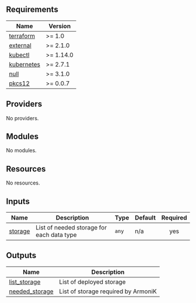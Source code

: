 <!-- BEGIN_TF_DOCS -->
## Requirements

| Name | Version |
|------|---------|
| <a name="requirement_terraform"></a> [terraform](#requirement\_terraform) | >= 1.0 |
| <a name="requirement_external"></a> [external](#requirement\_external) | >= 2.1.0 |
| <a name="requirement_kubectl"></a> [kubectl](#requirement\_kubectl) | >= 1.14.0 |
| <a name="requirement_kubernetes"></a> [kubernetes](#requirement\_kubernetes) | >= 2.7.1 |
| <a name="requirement_null"></a> [null](#requirement\_null) | >= 3.1.0 |
| <a name="requirement_pkcs12"></a> [pkcs12](#requirement\_pkcs12) | >= 0.0.7 |

## Providers

No providers.

## Modules

No modules.

## Resources

No resources.

## Inputs

| Name | Description | Type | Default | Required |
|------|-------------|------|---------|:--------:|
| <a name="input_storage"></a> [storage](#input\_storage) | List of needed storage for each data type | `any` | n/a | yes |

## Outputs

| Name | Description |
|------|-------------|
| <a name="output_list_storage"></a> [list\_storage](#output\_list\_storage) | List of deployed storage |
| <a name="output_needed_storage"></a> [needed\_storage](#output\_needed\_storage) | List of storage required by ArmoniK |
<!-- END_TF_DOCS -->